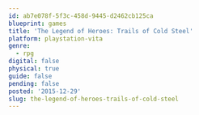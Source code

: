 ```yaml
---
id: ab7e078f-5f3c-458d-9445-d2462cb125ca
blueprint: games
title: 'The Legend of Heroes: Trails of Cold Steel'
platform: playstation-vita
genre:
  - rpg
digital: false
physical: true
guide: false
pending: false
posted: '2015-12-29'
slug: the-legend-of-heroes-trails-of-cold-steel
---
```

